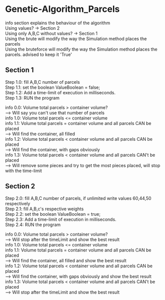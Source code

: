 # Genetic-Algorithm_Parcels

  info section explains the behaviour of the algorithm<br />
  Using values? -> Section 2<br />
  Using only A,B,C without values? -> Section 1<br />
  Using the brute will modify the way the Simulation method places the parcels<br />
  Using the bruteforce will modify the way the Simulation method places the parcels. advised to keep it 'True'<br />


  ## Section 1 
  Step 1.0: fill A,B,C number of parcels <br />
  Step 1.1: set the boolean ValueBoolean = false;<br />
  Step 1.2: Add a time-limit of execution in milliseconds.<br />
  Step 1.3: RUN the program<br />

  info 0.0: Volume total parcels > container volume?<br />
    --> Will say you can't use that number of parcels<br />
  info 1.0: Volume total parcels <= container volume<br />
  info 1.1: Volume total parcels = container volume and all parcels CAN be placed<br />
    --> Will find the container, all filled<br />
  info 1.2: Volume total parcels < container volume and all parcels CAN be placed<br />
    --> Will find the container, with gaps obviously<br />
  info 1.3: Volume total parcels < container volume and all parcels CAN't be placed<br />
    --> Will remove some pieces and try to get the most pieces placed, will stop with the time-limit<br />

  ## Section 2
  Step 2.0: fill A,B,C number of parcels, if unlimited write values 60,44,50 respectively<br />
  Step 2.1: fill A,B,c's respective weights<br />
  Step 2.2: set the boolean ValueBoolean = true;<br />
  Step 2.3: Add a time-limit of execution in milliseconds.<br />
  Step 2.4: RUN the program<br />

  info 0.0: Volume total parcels > container volume?<br />
    --> Will stop after the timeLimit and show the best result<br />
  info 1.0: Volume total parcels <= container volume<br />
  info 1.1: Volume total parcels = container volume and all parcels CAN be placed<br />
    --> Will find the container, all filled and show the best result<br />
  info 1.2: Volume total parcels < container volume and all parcels CAN be placed<br />
    --> Will find the container, with gaps obviously and show the best result<br />
  info 1.3: Volume total parcels < container volume and all parcels CAN't be placed<br />
    --> Will stop after the timeLimit and show the best result<br />
